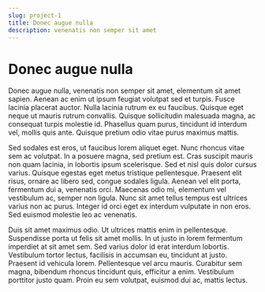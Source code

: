 ```yaml
---
slug: project-1
title: Donec augue nulla
description: venenatis non semper sit amet
---
```


# Donec augue nulla

Donec augue nulla, venenatis non semper sit amet, elementum sit amet sapien. Aenean ac enim ut ipsum feugiat volutpat sed et turpis. Fusce lacinia placerat auctor. Nulla lacinia rutrum ex eu faucibus. Quisque eget neque ut mauris rutrum convallis. Quisque sollicitudin malesuada magna, ac consequat turpis molestie id. Phasellus quam purus, tincidunt id interdum vel, mollis quis ante. Quisque pretium odio vitae purus maximus mattis.

Sed sodales est eros, ut faucibus lorem aliquet eget. Nunc rhoncus vitae sem ac volutpat. In a posuere magna, sed pretium est. Cras suscipit mauris non quam lacinia, in lobortis ipsum scelerisque. Sed et nisl quis dolor cursus varius. Quisque egestas eget metus tristique pellentesque. Praesent elit risus, ornare ac libero sed, congue sodales ligula. Aenean vel elit porta, fermentum dui a, venenatis orci. Maecenas odio mi, elementum vel vestibulum ac, semper non ligula. Nunc sit amet tellus tempus est ultrices varius non ac purus. Integer id orci eget ex interdum vulputate in non eros. Sed euismod molestie leo ac venenatis.

Duis sit amet maximus odio. Ut ultrices mattis enim in pellentesque. Suspendisse porta ut felis sit amet mollis. In ut justo in lorem fermentum imperdiet at sit amet sem. Sed varius dolor id erat interdum lobortis. Vestibulum tortor lectus, facilisis in accumsan eu, tincidunt at justo. Praesent id vehicula lorem. Pellentesque vel arcu mauris. Curabitur sem magna, bibendum rhoncus tincidunt quis, efficitur a enim. Vestibulum porttitor justo quam. Proin eu sem volutpat, euismod dui ac, mattis lectus.